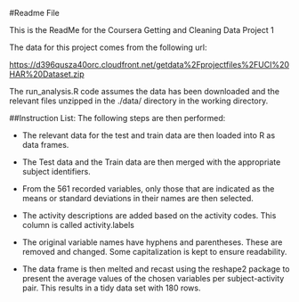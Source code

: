 #Readme File

This is the ReadMe for the Coursera Getting and Cleaning Data Project 1

The data for this project comes from the following url:

https://d396qusza40orc.cloudfront.net/getdata%2Fprojectfiles%2FUCI%20HAR%20Dataset.zip

The run_analysis.R code assumes the data has been downloaded and the relevant files unzipped in the ./data/ directory in the working directory. 

##Instruction List:
The following steps are then performed:

* The relevant data for the test and train data are then loaded into R as data frames. 

* The Test data and the Train data are then merged with the appropriate subject identifiers.

* From the 561 recorded variables, only those that are indicated as the means or standard deviations in their names are then selected.

* The activity descriptions are added based on the activity codes. This column is called activity.labels

* The original variable names have hyphens and parentheses. These are removed and changed. Some capitalization is kept to ensure readability.

* The data frame is then melted and recast using the reshape2 package to present the average values of the chosen variables per subject-activity pair. This results in a tidy data set with 180 rows.